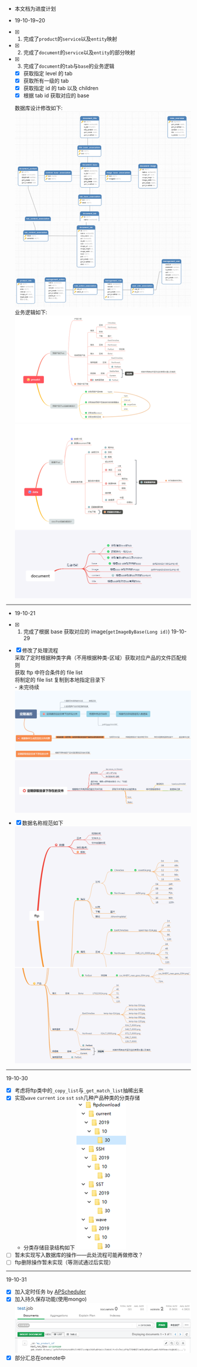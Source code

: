 - 本文档为进度计划

- 19-10-19~20

- [x] 1. 完成了`product`的`service`以及`entity`映射
- [x] 2. 完成了`document`的`service`以及`entity`的部分映射
- [x] 3. 完成了`document`的`tab`与`base`的业务逻辑

  - [x] 获取指定 level 的 tab
  - [x] 获取所有一级的 tab
  - [x] 获取指定 id 的 tab 以及 children
  - [x] 根据 tab id 获取对应的 base

  数据库设计修改如下:
  ![avatar](document/img/readme/TIM20191020210124.png)
  ![avatar](document/img/readme/TIM20191020210205.png)
  业务逻辑如下:
  ![avatar](document/img/readme/TIM20191020210232.png)
  ![avatar](document/img/readme/TIM20191020210246.png)
  ![avatar](document/img/readme/TIM20191020210253.png)

---

- 19-10-21
- [x] 1. 完成了根据 base 获取对应的 image(`getImageByBase(Long id)`)
19-10-29

- [x] 修改了处理流程  
       采取了定时根据种类字典（不用根据种类-区域）获取对应产品的文件匹配规则  
       获取 ftp 中符合条件的 file list  
       将制定的 file list 复制到本地指定目录下  
       - 未完待续
      ![alt 流程](document/img/readme/TIM20191029222802.png)
      ![alt 流程](document/img/readme/TIM20191029222815.png)
- [x] 数据名称规范如下
      ![alt 流程](document/img/readme/TIM20191029222836.png)
      ![alt 流程](document/img/readme/TIM20191029222845.png)

---

19-10-30
- [x] 考虑将ftp类中的`_copy_list`与`_get_match_list`抽稀出来
- [x] 实现`wave` `current` `ice` `sst` `ssh`几种产品种类的分类存储
  * 分类存储目录结构如下
  ![alt 分类存储目录结构](document/img/readme/TIM20191030105035.png)
- [ ] 暂未实现写入数据库的操作——此处流程可能再做修改？
- [ ] ftp删除操作暂未实现（等测试通过后实现）

---

19-10-31 
- [x] 加入定时任务 by [APScheduler](https://apscheduler.readthedocs.io/en/latest/userguide.html#)
- [x] 加入持久保存功能(使用mongo)
![alt scheduler持久化保存](document/img/readme/TIM20191031163308.png)
- [x] 部分汇总在onenote中